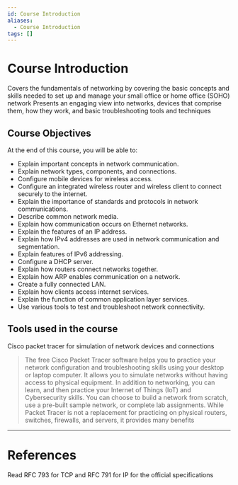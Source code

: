 ```yaml
---
id: Course Introduction
aliases:
  - Course Introduction
tags: []
---
```


# Course Introduction

Covers the fundamentals of networking by covering the basic concepts and skills needed to set up and manage your small office or home office (SOHO) network
Presents an engaging view into networks, devices that comprise them, how they work, and basic troubleshooting tools and techniques

## Course Objectives
At the end of this course, you will be able to:

- Explain important concepts in network communication.
- Explain network types, components, and connections.
- Configure mobile devices for wireless access.
- Configure an integrated wireless router and wireless client to connect securely to the internet.
- Explain the importance of standards and protocols in network communications.
- Describe common network media.
- Explain how communication occurs on Ethernet networks.
- Explain the features of an IP address.
- Explain how IPv4 addresses are used in network communication and segmentation.
- Explain features of IPv6 addressing.
- Configure a DHCP server.
- Explain how routers connect networks together.
- Explain how ARP enables communication on a network.
- Create a fully connected LAN.
- Explain how clients access internet services.
- Explain the function of common application layer services.
- Use various tools to test and troubleshoot network connectivity.

## Tools used in the course
Cisco packet tracer for simulation of network devices and connections
> The free Cisco Packet Tracer software helps you to practice your network configuration and troubleshooting skills using your desktop or laptop computer. It allows you to simulate networks without having access to physical equipment. In addition to networking, you can learn, and then practice your Internet of Things (IoT) and Cybersecurity skills. You can choose to build a network from scratch, use a pre-built sample network, or complete lab assignments. While Packet Tracer is not a replacement for practicing on physical routers, switches, firewalls, and servers, it provides many benefits

---

# References

Read RFC 793 for TCP and RFC 791 for IP for the official specifications
